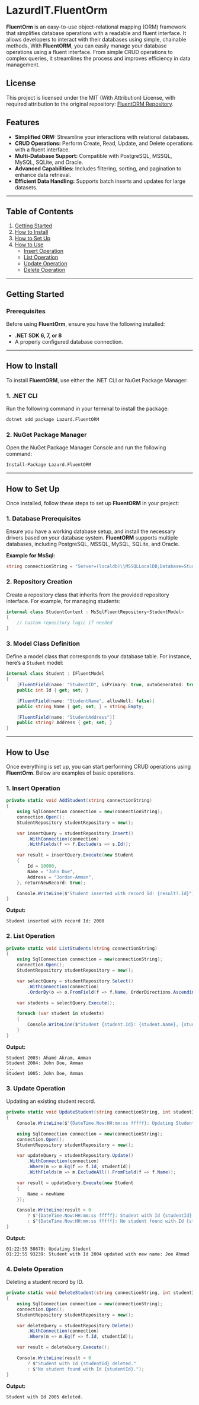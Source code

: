 # LazurdIT.FluentOrm

**FluentOrm** is an easy-to-use object-relational mapping (ORM) framework that simplifies database operations with a readable and fluent interface. It allows developers to interact with their databases using simple, chainable methods, With **FluentORM**, you can easily manage your database operations using a fluent interface. From simple CRUD operations to complex queries, it streamlines the process and improves efficiency in data management.

## License

This project is licensed under the MIT (With Attribution) License, with required attribution to the original repository: [FluentORM Repository](https://github.com/lazurdit/FluentOrm).

## Features

- **Simplified ORM:** Streamline your interactions with relational databases.
- **CRUD Operations:** Perform Create, Read, Update, and Delete operations with a fluent interface.
- **Multi-Database Support:** Compatible with PostgreSQL, MSSQL, MySQL, SQLite, and Oracle.
- **Advanced Capabilities:** Includes filtering, sorting, and pagination to enhance data retrieval.
- **Efficient Data Handling:** Supports batch inserts and updates for large datasets.

---

## Table of Contents

1. [Getting Started](#getting-started)
2. [How to Install](#how-to-install)
3. [How to Set Up](#how-to-set-up)
4. [How to Use](#how-to-use)
   - [Insert Operation](#1-insert-operation)
   - [List Operation](#2-list-operation)
   - [Update Operation](#3-update-operation)
   - [Delete Operation](#4-delete-operation)

---

## Getting Started

### Prerequisites

Before using **FluentOrm**, ensure you have the following installed:

- **.NET SDK 6, 7, or 8**
- A properly configured database connection.

---

## How to Install

To install **FluentORM**, use either the .NET CLI or NuGet Package Manager:

### 1. .NET CLI

Run the following command in your terminal to install the package:

```bash
dotnet add package Lazurd.FluentORM 
```

### 2. NuGet Package Manager

Open the NuGet Package Manager Console and run the following command:

```bash
Install-Package Lazurd.FluentORM 
```

---

## How to Set Up

Once installed, follow these steps to set up **FluentORM** in your project:

### 1. Database Prerequisites

Ensure you have a working database setup, and install the necessary drivers based on your database system. **FluentORM** supports multiple databases, including PostgreSQL, MSSQL, MySQL, SQLite, and Oracle.

**Example for MsSql:**

```csharp
string connectionString = "Server=(localdb)\\MSSQLLocalDB;Database=StudentDB;Trusted_Connection=true;TrustServerCertificate=True;MultipleActiveResultSets=true";
```

### 2. Repository Creation

Create a repository class that inherits from the provided repository interface. For example, for managing students:

```csharp
internal class StudentContext : MsSqlFluentRepository<StudentModel>
{
    // Custom repository logic if needed
}
```

### 3. Model Class Definition

Define a model class that corresponds to your database table. For instance, here’s a `Student` model:

```csharp
internal class Student : IFluentModel
{
    [FluentField(name: "StudentID", isPrimary: true, autoGenerated: true, allowNull: true)]
    public int Id { get; set; }

    [FluentField(name: "StudentName", allowNull: false)]
    public string Name { get; set; } = string.Empty;

    [FluentField(name: "StudentAddress")]
    public string? Address { get; set; }
}
```

---

## How to Use

Once everything is set up, you can start performing CRUD operations using **FluentOrm**. Below are examples of basic operations.

### 1. Insert Operation

```csharp
private static void AddStudent(string connectionString)
{
    using SqlConnection connection = new(connectionString);
    connection.Open();
    StudentRepository studentRepository = new();

    var insertQuery = studentRepository.Insert()
        .WithConnection(connection)
        .WithFields(f => f.Exclude(s => s.Id));

    var result = insertQuery.Execute(new Student
    {
        Id = 10000,
        Name = "John Doe",
        Address = "Jordan-Amman",
    }, returnNewRecord: true);

    Console.WriteLine($"Student inserted with record Id: {result?.Id}");
}
```

**Output:**

```console
Student inserted with record Id: 2008
```

### 2. List Operation

```csharp
private static void ListStudents(string connectionString)
{
    using SqlConnection connection = new(connectionString);
    connection.Open();
    StudentRepository studentRepository = new();

    var selectQuery = studentRepository.Select()
        .WithConnection(connection)
        .OrderBy(o => o.FromField(f => f.Name, OrderDirections.Ascending));

    var students = selectQuery.Execute();

    foreach (var student in students)
    {
        Console.WriteLine($"Student {student.Id}: {student.Name}, {student.Address}");
    }
}
```

**Output:**

```console
Student 2003: Ahamd Akram, Amman
Student 2004: John Doe, Amman
...
Student 1005: John Doe, Amman
```

### 3. Update Operation

Updating an existing student record.

```csharp
private static void UpdateStudent(string connectionString, int studentId, string newName)
{
    Console.WriteLine($"{DateTime.Now:HH:mm:ss fffff}: Updating Student");

    using SqlConnection connection = new(connectionString);
    connection.Open();
    StudentRepository studentRepository = new();

    var updateQuery = studentRepository.Update()
        .WithConnection(connection)
        .Where(m => m.Eq(f => f.Id, studentId))
        .WithFields(m => m.ExcludeAll().FromField(f => f.Name)); 

    var result = updateQuery.Execute(new Student
    {
        Name = newName 
    });

    Console.WriteLine(result > 0
        ? $"{DateTime.Now:HH:mm:ss fffff}: Student with Id {studentId} updated with new name: {newName}"
        : $"{DateTime.Now:HH:mm:ss fffff}: No student found with Id {studentId}.");
}
```

**Output:**

```console
01:22:55 58670: Updating Student
01:22:55 93239: Student with Id 2004 updated with new name: Joe Ahmad
```

### 4. Delete Operation

Deleting a student record by ID.

```csharp
private static void DeleteStudent(string connectionString, int studentId)
{
    using SqlConnection connection = new(connectionString);
    connection.Open();
    StudentRepository studentRepository = new();

    var deleteQuery = studentRepository.Delete()
        .WithConnection(connection)
        .Where(m => m.Eq(f => f.Id, studentId));

    var result = deleteQuery.Execute();

    Console.WriteLine(result > 0
        ? $"Student with Id {studentId} deleted."
        : $"No student found with Id {studentId}.");
}
```

**Output:**

```console
Student with Id 2005 deleted.
```
